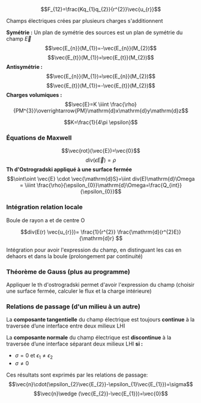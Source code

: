 
$$F_{12}=\frac{Kq_{1}q_{2}}{r^{2}}\vec{u_{r}}$$

Champs électriques crées par plusieurs charges s'additionnent

**Symétrie :**
Un plan de symétrie des sources est un plan de symétrie du champ $\vec{E}$
$$\vec{E_{n}}(M_{1})=-\vec{E_{n}}(M_{2})$$
$$\vec{E_{t}}(M_{1})=\vec{E_{t}}(M_{2})$$
**Antisymétrie :**
$$\vec{E_{n}}(M_{1})=\vec{E_{n}}(M_{2})$$
$$\vec{E_{t}}(M_{1})=-\vec{E_{t}}(M_{2})$$
**Charges volumiques :**
$$\vec{E}=K \iiint \frac{\rho}{PM^{3}}\overrightarrow{PM}\mathrm{d}x\mathrm{d}y\mathrm{d}z$$

$$K=\frac{1}{4\pi \epsilon}$$
### Équations de Maxwell
$$\vec{rot}(\vec{E})=\vec{0}$$
$$div(\epsilon \vec{E})=\rho$$
**Th d'Ostrogradski appliqué à une surface fermée**
$$\oint\oint \vec{E} \cdot \vec{\mathrm{d}S}=\iint div(E)\mathrm{d}\Omega = \iiint \frac{\rho}{\epsilon_{0}}\mathrm{d}\Omega=\frac{Q_{int}}{\epsilon_{0}}$$


### Intégration relation locale

Boule de rayon a et de centre O

$$div(E(r) \vec{u_{r}})= \frac{1}{r^{2}} \frac{\mathrm{d}(r^{2}E)}{\mathrm{d}r} $$

Intégration pour avoir l'expression du champ, en distinguant les cas en dehaors et dans la boule (prolongement par continuité)
### Théorème de Gauss (plus au programme)

Appliquer le th d'ostrogradski permet d'avoir l'expression du champ (choisir une surface fermée, calculer le flux et la charge intérieure)

### Relations de passage (d'un milieu à un autre)

La **composante tangentielle** du champ électrique est toujours **continue** à la traversée d’une interface entre deux milieux LHI

La **composante normale** du champ électrique est **discontinue** à la traversée d’une interface séparant deux milieux LHI **si :**
- $\sigma=0$ et $\epsilon_{1}\neq \epsilon_{2}$
- $\sigma \neq 0$

Ces résultats sont exprimés par les relations de passage:
$$\vec{n}\cdot(\epsilon_{2}\vec{E_{2}}-\epsilon_{1}\vec{E_{1}})=\sigma$$
$$\vec{n}\wedge (\vec{E_{2}}-\vec{E_{1}})=\vec{0}$$
